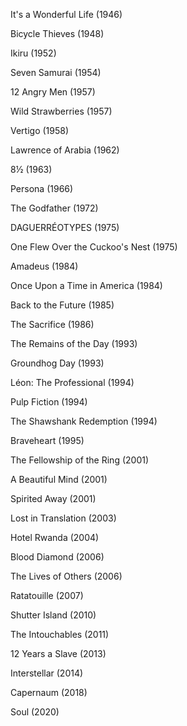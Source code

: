 ---
---

It's a Wonderful Life (1946)

Bicycle Thieves (1948)

Ikiru (1952)

Seven Samurai (1954)

12 Angry Men (1957)

Wild Strawberries (1957)

Vertigo (1958)

Lawrence of Arabia (1962)

8½ (1963)

Persona (1966)

The Godfather (1972)

DAGUERRÉOTYPES (1975)

One Flew Over the Cuckoo's Nest (1975)

Amadeus (1984)

Once Upon a Time in America (1984)

Back to the Future (1985)

The Sacrifice (1986) 

The Remains of the Day (1993)

Groundhog Day (1993)

Léon: The Professional (1994)

Pulp Fiction (1994)

The Shawshank Redemption (1994)

Braveheart (1995)

The Fellowship of the Ring (2001)

A Beautiful Mind (2001)

Spirited Away (2001)

Lost in Translation (2003) 

Hotel Rwanda (2004)

Blood Diamond (2006)

The Lives of Others (2006)

Ratatouille (2007)

Shutter Island (2010)

The Intouchables (2011)

12 Years a Slave (2013)

Interstellar (2014)

Capernaum (2018)

Soul (2020)